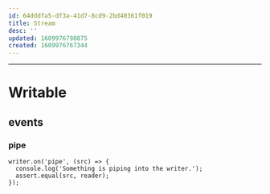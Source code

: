 ```yaml
---
id: 64dddfa5-df3a-41d7-8cd9-2bd40361f019
title: Stream
desc: ''
updated: 1609976798875
created: 1609976767344
---
```


---
# Writable

## events

### pipe

```
writer.on('pipe', (src) => {
  console.log('Something is piping into the writer.');
  assert.equal(src, reader);
});
```



